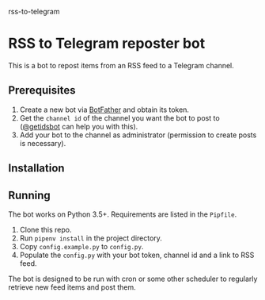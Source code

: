 rss-to-telegram

# RSS to Telegram reposter bot

This is a bot to repost items from an RSS feed to a Telegram channel.

## Prerequisites

1. Create a new bot via [BotFather](t.me/botfather) and obtain its token.
2. Get the `channel id` of the channel you want the bot to post to ([@getidsbot](t.me/getidsbot) can help you with this).
3. Add your bot to the channel as administrator (permission to create posts is necessary).

## Installation

## Running

The bot works on Python 3.5+. Requirements are listed in the `Pipfile`.

1. Clone this repo.
2. Run `pipenv install` in the project directory.
3. Copy `config.example.py` to `config.py`.
4. Populate the `config.py` with your bot token, channel id and a link to RSS feed.

The bot is designed to be run with cron or some other scheduler to regularly retrieve new feed items and post them.
